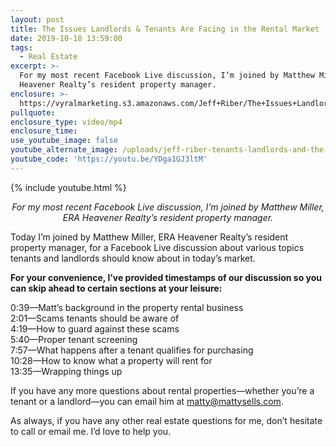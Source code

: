 ```yaml
---
layout: post
title: The Issues Landlords & Tenants Are Facing in the Rental Market
date: 2019-10-18 13:59:00
tags:
  - Real Estate
excerpt: >-
  For my most recent Facebook Live discussion, I’m joined by Matthew Miller, ERA
  Heavener Realty’s resident property manager.
enclosure: >-
  https://vyralmarketing.s3.amazonaws.com/Jeff+Riber/The+Issues+Landlords+%26+Tenants+Are+Facing+in+the+Rental+Market.mp4
pullquote:
enclosure_type: video/mp4
enclosure_time:
use_youtube_image: false
youtube_alternate_image: /uploads/jeff-riber-tenants-landlords-and-the-rental-market-youtube.png
youtube_code: 'https://youtu.be/YDga1GJ3ltM'
---
```


{% include youtube.html %}

<p style="text-align: center;"><em>For my most recent Facebook Live discussion, I’m joined by Matthew Miller, ERA Heavener Realty’s resident property manager.</em></p>

Today I’m joined by Matthew Miller, ERA Heavener Realty’s resident property manager, for a Facebook Live discussion about various topics tenants and landlords should know about in today’s market.

**For your convenience, I’ve provided timestamps of our discussion so you can skip ahead to certain sections at your leisure:&nbsp;**

0:39—Matt’s background in the property rental business &nbsp;<br>2:01—Scams tenants should be aware of<br>4:19—How to guard against these scams&nbsp;<br>5:40—Proper tenant screening&nbsp;<br>7:57—What happens after a tenant qualifies for purchasing<br>10:28—How to know what a property will rent for&nbsp;<br>13:35—Wrapping things up

If you have any more questions about rental properties—whether you’re a tenant or a landlord—you can email him at [matty@mattysells.com](mailto:matty@mattysells.com).&nbsp;

As always, if you have any other real estate questions for me, don’t hesitate to call or email me. I’d love to help you.